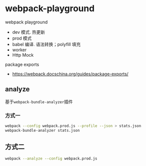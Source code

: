 # webpack-playground

webpack playground
  
- dev 模式. 热更新
- prod 模式
- babel 编译. 语法转换；polyfill 填充
- worker
- Http Mock

package exports

- <https://webpack.docschina.org/guides/package-exports/>

## analyze

基于`webpack-bundle-analyzer`插件

### 方式一

```bash
webpack --config webpack.prod.js --profile --json > stats.json
webpack-bundle-analyzer stats.json
```

## 方式二

```bash
webpack --analyze --config webpack.prod.js
```
